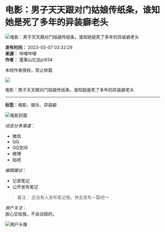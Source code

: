 # 电影：男子天天跟对门姑娘传纸条，谁知她是死了多年的异装癖老头

![电影：男子天天跟对门姑娘传纸条，谁知她是死了多年的异装癖老头](//i1.hdslb.com/bfs/archive/7a7272fc51517997805c6a87031047b57b4c89cb.jpg@100w_100h_1c.webp)

**发布时间：** 2023-03-07 03:32:29  
**来源：** 哔哩哔哩  
**作者：** 蓬莱山忆远jo934  

未经作者授权，禁止转载

![](//i1.hdslb.com/bfs/face/6b2d7a3c1bf6f3e310709015273b03683a566668.jpg@96w.webp)

电影：男子天天跟对门姑娘传纸条，谁知她是死了多年的异装癖老头

---

**标签**：电影、娱乐、异装癖

![电影封面](//i1.hdslb.com/bfs/archive/7a7272fc51517997805c6a87031047b57b4c89cb.jpg@518w_290h_1c_!web-video-share-cover.webp)

*动态分享渠道*：
- 微信
- QQ
- QQ空间
- 微博
- 贴吧

*编辑建议*：
- 记录笔记
- 公开发布笔记

> 备注： 还没有人发布笔记哦，快去发布一篇吧～

*用户关注*：  
放心交给我，不会动摇的。

![用户头像](//i1.hdslb.com/bfs/face/6b2d7a3c1bf6f3e310709015273b03683a566668.jpg@96w_96h_1c_1s_!web-avatar.webp) 